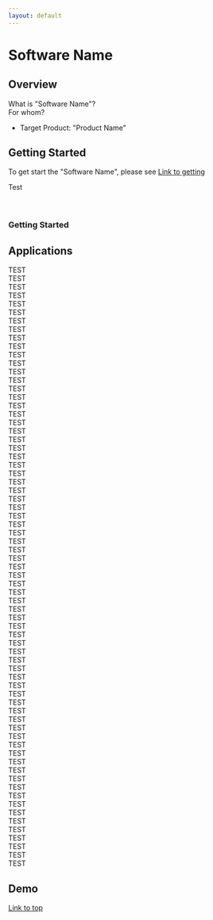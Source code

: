 ```yaml
---
layout: default
---
```

# Software Name

## Overview
What is "Software Name"?  
For whom?  
- Target Product: "Product Name"

## Getting Started
To get start the "Software Name", please see 
<a href="{{ site.url }}{{ site.baseurl }}{% link getting_started.md %}"> Link to getting</a>

<div class="top">Test</div>
<br>

<br>

<h3 id="#getting-started" >Getting Started</h3>

## Applications



TEST<br>
TEST<br>
TEST<br>
TEST<br>
TEST<br>
TEST<br>
TEST<br>
TEST<br>
TEST<br>
TEST<br>
TEST<br>
TEST<br>
TEST<br>
TEST<br>
TEST<br>
TEST<br>
TEST<br>
TEST<br>
TEST<br>
TEST<br>
TEST<br>
TEST<br>
TEST<br>
TEST<br>
TEST<br>
TEST<br>
TEST<br>
TEST<br>
TEST<br>
TEST<br>
TEST<br>
TEST<br>
TEST<br>
TEST<br>
TEST<br>
TEST<br>
TEST<br>
TEST<br>
TEST<br>
TEST<br>
TEST<br>
TEST<br>
TEST<br>
TEST<br>
TEST<br>
TEST<br>
TEST<br>
TEST<br>
TEST<br>
TEST<br>
TEST<br>
TEST<br>
TEST<br>
TEST<br>
TEST<br>
TEST<br>
TEST<br>
TEST<br>
TEST<br>
TEST<br>
TEST<br>
TEST<br>
TEST<br>
TEST<br>
TEST<br>
TEST<br>
TEST<br>
TEST<br>
TEST<br>
TEST<br>
TEST<br>

<h2 id="demo">Demo</h2>

<a href="{{ site.url }}{{ site.baseurl }}{% link index.md %}#top"> Link to top</a>